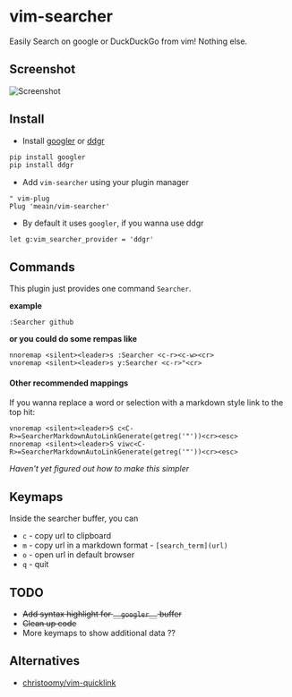 # vim-searcher

Easily Search on google or DuckDuckGo from vim! Nothing else.

## Screenshot

![Screenshot](https://i.imgur.com/uFHSUM6.png)

## Install

* Install [googler](https://github.com/jarun/googler) or [ddgr](https://github.com/jarun/ddgr)
```bash
pip install googler
pip install ddgr
```

* Add `vim-searcher` using your plugin manager

```vim
" vim-plug
Plug 'meain/vim-searcher'
```

* By default it uses `googler`, if you wanna use ddgr
```
let g:vim_searcher_provider = 'ddgr'
```

## Commands

This plugin just provides one command `Searcher`.

**example**
```vim
:Searcher github
```

**or you could do some rempas like**
```vim
nnoremap <silent><leader>s :Searcher <c-r><c-w><cr>
vnoremap <silent><leader>s y:Searcher <c-r>"<cr>
```

#### Other recommended mappings

If you wanna replace a word or selection with a markdown style link to the top hit:
```
vnoremap <silent><leader>S c<C-R>=SearcherMarkdownAutoLinkGenerate(getreg('"'))<cr><esc>
nnoremap <silent><leader>S viwc<C-R>=SearcherMarkdownAutoLinkGenerate(getreg('"'))<cr><esc>
```

*Haven't yet figured out how to make this simpler*

## Keymaps

Inside the searcher buffer, you can

* `c` - copy url to clipboard
* `m` - copy url in a markdown format - `[search_term](url)`
* `o` - open url in default browser
* `q` - quit

## TODO

* ~~Add syntax highlight for `__googler__` buffer~~
* ~~Clean up code~~
* More keymaps to show additional data ??

## Alternatives

- [christoomy/vim-quicklink](https://github.com/christoomey/vim-quicklink)
